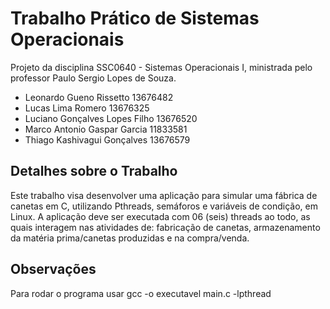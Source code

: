 # Trabalho Prático de Sistemas Operacionais
Projeto da disciplina SSC0640 - Sistemas Operacionais I, ministrada pelo professor Paulo Sergio Lopes de Souza.

- Leonardo Gueno Rissetto 13676482
- Lucas Lima Romero 13676325
- Luciano Gonçalves Lopes Filho 13676520
- Marco Antonio Gaspar Garcia 11833581
- Thiago Kashivagui Gonçalves 13676579
  
## Detalhes sobre o Trabalho
Este trabalho visa desenvolver uma aplicação para simular uma fábrica de canetas em C, utilizando Pthreads, 
semáforos e variáveis de condição, em Linux. A aplicação deve ser executada com 06 (seis) threads ao todo,
as quais interagem nas atividades de: fabricação de canetas, armazenamento da matéria prima/canetas produzidas
e na compra/venda. 

## Observações
Para rodar o programa usar gcc -o executavel main.c -lpthread
